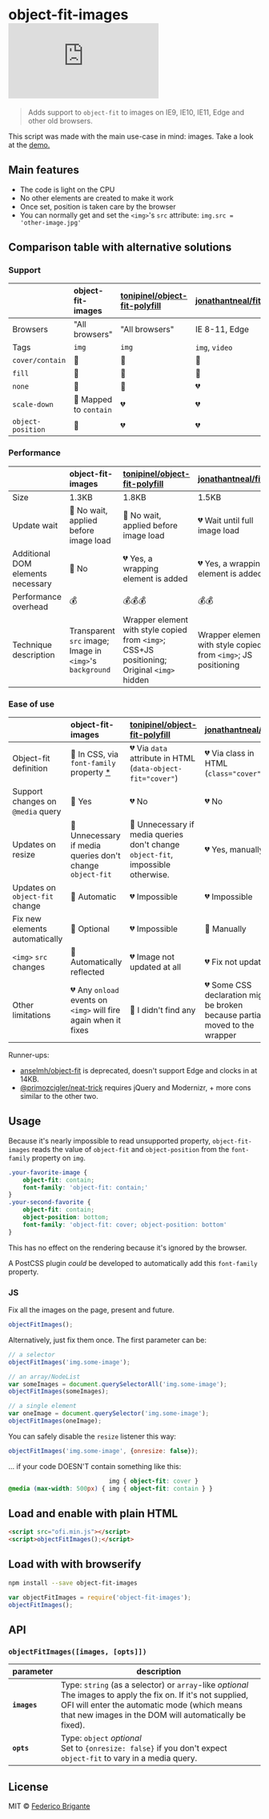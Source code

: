 # object-fit-images [![gzipped size](https://badges.herokuapp.com/size/github/bfred-it/object-fit-images/gh-pages/ofi.min.js?gzip=true&label=gzipped%20size)](#readme)

> Adds support to `object-fit` to images on IE9, IE10, IE11, Edge and other old browsers.

This script was made with the main use-case in mind: images. Take a look at the [demo.](http://bfred-it.github.io/object-fit-images/demo.html) 

## Main features

- The code is light on the CPU
- No other elements are created to make it work
- Once set, position is taken care by the browser
- You can normally get and set the `<img>`'s `src` attribute: `img.src = 'other-image.jpg'`

## Comparison table with alternative solutions

### Support

|                                 | object-fit-images                                              | [tonipinel/object-fit-polyfill](https://github.com/tonipinel/object-fit-polyfill)           | [jonathantneal/fitie](https://github.com/jonathantneal/fitie)
:---                              | :---                                                           | :---                                                                                        | :---
Browsers                          | "All browsers"                                                 | "All browsers"                                                                              | IE 8-11, Edge
Tags                              | `img`                                                          | `img`                                                                                       | `img`, `video`
`cover/contain`                   | 💚                                                              | 💚                                                                                           | 💚
`fill`                            | 💚                                                              | 💚                                                                                           | 💚
`none`                            | 💚                                                              | 💚                                                                                           | 💔
`scale-down`                      | 💛 Mapped to `contain`                                          | 💔                                                                                           | 💔
`object-position`                 | 💚                                                              | 💔                                                                                           | 💔

### Performance

|                                 | object-fit-images                                              | [tonipinel/object-fit-polyfill](https://github.com/tonipinel/object-fit-polyfill)           | [jonathantneal/fitie](https://github.com/jonathantneal/fitie)
:---                              | :---                                                           | :---                                                                                        | :---
Size                              | 1.3KB                                                          | 1.8KB                                                                                       | 1.5KB
Update wait                       | 💚 No wait, applied before image load                           | 💚 No wait, applied before image load                                                        | 💔 Wait until full image load
Additional DOM elements necessary | 💚 No                                                           | 💔 Yes, a wrapping element is added                                                          | 💔 Yes, a wrapping element is added
Performance overhead              | 💰                                                              | 💰💰💰                                                                                         | 💰💰
Technique description             | Transparent `src` image; Image in `<img>`'s `background`       | Wrapper element with style copied from `<img>`; CSS+JS positioning; Original `<img>` hidden | Wrapper element with style copied from `<img>`; JS positioning

### Ease of use

|                                 | object-fit-images                                              | [tonipinel/object-fit-polyfill](https://github.com/tonipinel/object-fit-polyfill)           | [jonathantneal/fitie](https://github.com/jonathantneal/fitie)
:---                              | :---                                                           | :---                                                                                        | :---
Object-fit definition             | 💛 In CSS, via `font-family` property [*](#usage)               | 💔 Via `data` attribute in HTML (`data-object-fit="cover"`)                                  | 💔 Via class in HTML (`class="cover"`)
Support changes on `@media` query | 💚 Yes                                                          | 💔 No                                                                                        | 💔 No
Updates on resize                 | 💚 Unnecessary if media queries don't change `object-fit`       | 💛 Unnecessary if media queries don't change `object-fit`, impossible otherwise.             | 💔 Yes, manually
Updates on `object-fit` change    | 💚 Automatic                                                    | 💔 Impossible                                                                                | 💔 Impossible
Fix new elements automatically    | 💚 Optional                                                     | 💔 Impossible                                                                                | 💛 Manually
`<img>` `src` changes             | 💚 Automatically reflected                                      | 💔 Image not updated at all                                                                  | 💔 Fix not updated
Other limitations                 | 💔 Any `onload` events on `<img>` will fire again when it fixes | 💚 I didn't find any                                                                         | 💔 Some CSS declaration might be broken because partially moved to the wrapper


Runner-ups:
- [anselmh/object-fit](https://github.com/anselmh/object-fit) is deprecated, doesn't support Edge and clocks in at 14KB.
- [@primozcigler/neat-trick](https://medium.com/@primozcigler/neat-trick-for-css-object-fit-fallback-on-edge-and-other-browsers-afbc53bbb2c3) requires jQuery and Modernizr, + more cons similar to the other two.

## Usage

Because it's nearly impossible to read unsupported property, `object-fit-images` reads the value of `object-fit` and `object-position` from the `font-family` property on `img`.

```css
.your-favorite-image {
	object-fit: contain;
	font-family: 'object-fit: contain;'
}
.your-second-favorite {
	object-fit: contain;
	object-position: bottom;
	font-family: 'object-fit: cover; object-position: bottom'
}
```

This has no effect on the rendering because it's ignored by the browser.

A PostCSS plugin *could* be developed to automatically add this `font-family` property.

### JS

Fix all the images on the page, present and future.

```js
objectFitImages();
```

Alternatively, just fix them once. The first parameter can be:

```js
// a selector
objectFitImages('img.some-image');

// an array/NodeList
var someImages = document.querySelectorAll('img.some-image');
objectFitImages(someImages);

// a single element
var oneImage = document.querySelector('img.some-image');
objectFitImages(oneImage);
```

You can safely disable the `resize` listener this way:

```js
objectFitImages('img.some-image', {onresize: false});
```

... if your code DOESN'T contain something like this:
```css
                            img { object-fit: cover }
@media (max-width: 500px) { img { object-fit: contain } }
```

## Load and enable with plain HTML

```html
<script src="ofi.min.js"></script>
<script>objectFitImages();</script>
```

## Load with with browserify

```sh
npm install --save object-fit-images
```

```js
var objectFitImages = require('object-fit-images');
objectFitImages();
```

## API

### `objectFitImages([images, [opts]])`

parameter                         | description
---                               | ---
**`images`**                      | Type: `string` (as a selector) or `array`-like *optional* <br> The images to apply the fix on. If it's not supplied, OFI will enter the automatic mode (which means that new images in the DOM will automatically be fixed).
**`opts`**                        | Type: `object` *optional* <br> Set to `{onresize: false}` if you don't expect `object-fit` to vary in a media query.


## License

MIT © [Federico Brigante](http://twitter.com/bfred_it)
